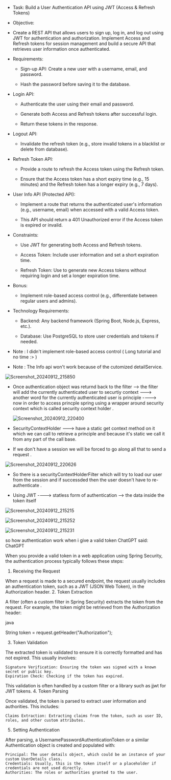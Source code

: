 * Task: Build a User Authentication API using JWT (Access & Refresh Tokens)


* Objective:

*   Create a REST API that allows users to sign up, log in, and log out using JWT for authentication and authorization. Implement Access and Refresh tokens for session management and build a secure API that retrieves user information once authenticated.


* Requirements:


     * Sign-up API: 
                Create a new user with a username, email, and password.


   *  Hash the password before saving it to the database.


* Login API:

   * Authenticate the user using their email and password.

   * Generate both Access and Refresh tokens after successful login.


    * Return these tokens in the response.


* Logout API:


     * Invalidate the refresh token (e.g., store invalid tokens in a blacklist or delete from database).


* Refresh Token API:


   *  Provide a route to refresh the Access token using the Refresh token.


   * Ensure that the Access token has a short expiry time (e.g., 15 minutes) and the Refresh token has a longer expiry (e.g., 7 days).


* User Info API (Protected API):


   * Implement a route that returns the authenticated user's information (e.g., username, email) when accessed with a valid Access token.


   * This API should return a 401 Unauthorized error if the Access token is expired or invalid.


* Constraints:

  * Use JWT for generating both Access and Refresh tokens.


   * Access Token: Include user information and set a short expiration time.


  * Refresh Token: Use to generate new Access tokens without requiring login and set a longer expiration time.


* Bonus:
   * Implement role-based access control (e.g., differentiate between regular users and admins).


* Technology Requirements:


  * Backend: Any backend framework (Spring Boot, Node.js, Express, etc.).


  * Database: Use PostgreSQL to store user credentials and tokens if needed.


* Note : I didn't implement role-based access control ( Long tutorial and no time :> )
  
* Note : The Info api won't work because of the cutomized detailService.

![Screenshot_20240912_215850](https://github.com/user-attachments/assets/6cbeb190-0a36-44a1-9733-387e999a9a17)

* Once authentication object was returnd back to the filter --> the filter will add the currently authenticated user to securtiy context ---> another word for the currently authenticated user is principle
----> now in order to access princple spring using a wrapper around security context
  which is called security context holder .
  
  ![Screenshot_20240912_220400](https://github.com/user-attachments/assets/936a7aa7-1900-45ec-8c8a-72d0687795e3)


* SecurityContextHolder ---> have a static get context method on it which we can call to retrieve a principle and because it's static we call it from any part of the call base.

* If we don't have a session we will be forced to go along all that to send a request .
  
![Screenshot_20240912_220626](https://github.com/user-attachments/assets/216eb60f-ee98-4bc4-8169-4f961add690f)

  * So there is a securityContextHolderFilter which will try to load our user from the session and if successded then the user doesn't have to re-authenticate .

  * Using JWT ----> statless form of authentication --> the data inside the token itself 


![Screenshot_20240912_215215](https://github.com/user-attachments/assets/abe859b8-cede-495e-a48d-2fd50db3fef8)

  ![Screenshot_20240912_215252](https://github.com/user-attachments/assets/d728541f-ecdd-4331-9205-437e61b9c4d0)

![Screenshot_20240912_215231](https://github.com/user-attachments/assets/90c87011-6b29-441a-8397-137dee59f10f)





so how authentication work when i give a valid token
ChatGPT said:
ChatGPT

When you provide a valid token in a web application using Spring Security, the authentication process typically follows these steps:
1. Receiving the Request

When a request is made to a secured endpoint, the request usually includes an authentication token, such as a JWT (JSON Web Token), in the Authorization header.
2. Token Extraction

A filter (often a custom filter in Spring Security) extracts the token from the request. For example, the token might be retrieved from the Authorization header:

java

String token = request.getHeader("Authorization");

3. Token Validation

The extracted token is validated to ensure it is correctly formatted and has not expired. This usually involves:

    Signature Verification: Ensuring the token was signed with a known secret or public key.
    Expiration Check: Checking if the token has expired.

This validation is often handled by a custom filter or a library such as jjwt for JWT tokens.
4. Token Parsing

Once validated, the token is parsed to extract user information and authorities. This includes:

    Claims Extraction: Extracting claims from the token, such as user ID, roles, and other custom attributes.

5. Setting Authentication

After parsing, a UsernamePasswordAuthenticationToken or a similar Authentication object is created and populated with:

    Principal: The user details object, which could be an instance of your custom UserDetails class.
    Credentials: Usually, this is the token itself or a placeholder if credentials are not used directly.
    Authorities: The roles or authorities granted to the user.
